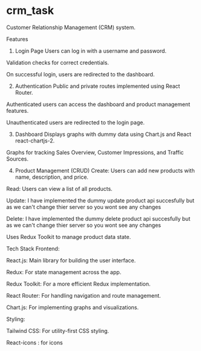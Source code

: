 # crm_task
Customer Relationship Management (CRM) system.

Features
1. Login Page
Users can log in with a username and password.

Validation checks for correct credentials.

On successful login, users are redirected to the dashboard.

2. Authentication
Public and private routes implemented using React Router.

Authenticated users can access the dashboard and product management features.

Unauthenticated users are redirected to the login page.

3. Dashboard
Displays graphs with dummy data using Chart.js and React react-chartjs-2.

Graphs for tracking Sales Overview, Customer Impressions, and Traffic Sources.


4. Product Management (CRUD)
Create: Users can add new products with name, description, and price.

Read: Users can view a list of all products.

Update: I have implemented the dummy update product api succesfully but as we can't change thier server so you wont see any changes  

Delete: I have implemented the dummy delete product api succesfully but as we can't change thier server so you wont see any changes  

Uses Redux Toolkit to manage product data state.

Tech Stack
Frontend:

React.js: Main library for building the user interface.

Redux: For state management across the app.

Redux Toolkit: For a more efficient Redux implementation.

React Router: For handling navigation and route management.

Chart.js: For implementing graphs and visualizations.

Styling:

Tailwind CSS: For utility-first CSS styling.

React-icons : for icons
